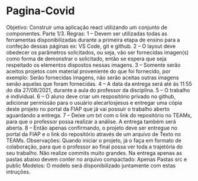 # Pagina-Covid

Objetivo:
Construir uma aplicação react utilizando um conjunto de componentes.
Parte 1/3.
Regras:
1 – Devem ser utilizadas todas as ferramentas disponibilizadas durante a primeira etapa de ensino para a confeção dessas páginas ex: VS Code, git e github.
2 – O layout deve obedecer os parâmetros solicitados, ou seja, vão ser fornecidas imagen(s) como forma de demonstrar o solicitado, então se espera que seja respeitado os elementos dispostos nessas imagens.
3 – Somente serão aceitos projetos com material proveniente do que foi fornecido, por exemplo: Serão fornecidas imagens, não serão aceitas outras imagens senão aquelas que foram fornecidas. 4 – A data da entrega será até ás 11:55 do dia 27/08/2021, durante a aula do professor da disciplina.
5 – O trabalho é individual.
6 – O aluno deve criar um respositório privado no github, adicionar permissão para o usuário alecarlosjesus e entregar uma cópia deste projeto no portal da FIAP que já vai possuir o trabalho aberto aguardando a entrega.
7 – Deixe um txt com o link do repositório no TEAMs, para que o professor possa realizar a análise. A entrega também será aberta.
8 – Então apenas confirmando, o projeto deve ser entregue no portal da FIAP e o link do repositório através de um arquivo de Texto no TEAMs.
Observações:
Quando iniciar o projeto, já o faça em formato de colaboração, para que o professor ao final possa ver toda a trajetória do seu trabalho.
Não realize commits muito grandes.
Na entrega apenas as pastas abaixo devem conter no arquivo compactado:
Apenas Pastas src e public
Modelos:
O modelo será disponibilizado juntamente com estas intruções.
